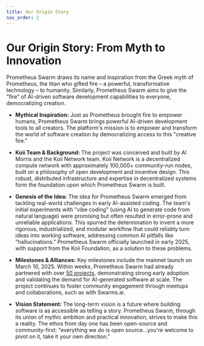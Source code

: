 ```yaml
---
title: Our Origin Story
nav_order: 2
---
```


# Our Origin Story: From Myth to Innovation

Prometheus Swarm draws its name and inspiration from the Greek myth of Prometheus, the titan who gifted fire – a powerful, transformative technology – to humanity. Similarly, Prometheus Swarm aims to give the "fire" of AI-driven software development capabilities to everyone, democratizing creation.

*   **Mythical Inspiration:** Just as Prometheus brought fire to empower humans, Prometheus Swarm brings powerful AI-driven development tools to all creators. The platform's mission is to empower and transform the world of software creation by democratizing access to this "creative fire."

*   **Koii Team & Background:** The project was conceived and built by Al Morris and the Koii Network team. Koii Network is a decentralized compute network with approximately 100,000+ community-run nodes, built on a philosophy of open development and incentive design. This robust, distributed infrastructure and expertise in decentralized systems form the foundation upon which Prometheus Swarm is built.

*   **Genesis of the Idea:** The idea for Prometheus Swarm emerged from tackling real-world challenges in early AI-assisted coding. The team's initial experiments with "vibe coding" (using AI to generate code from natural language) were promising but often resulted in error-prone and unreliable applications. This spurred the determination to invent a more rigorous, industrialized, and modular workflow that could reliably turn ideas into working software, addressing common AI pitfalls like "hallucinations." Prometheus Swarm officially launched in early 2025, with support from the Koii Foundation, as a solution to these problems.

*   **Milestones & Alliances:** Key milestones include the mainnet launch on March 10, 2025. Within weeks, Prometheus Swarm had already partnered with over [50 projects](https://x.com/PrometheusSwarm), demonstrating strong early adoption and validating the demand for AI-generated software at scale. The project continues to foster community engagement through meetups and collaborations, such as with Swarms.ai.

*   **Vision Statement:** The long-term vision is a future where building software is as accessible as telling a story. Prometheus Swarm, through its union of mythic ambition and practical innovation, strives to make this a reality. The ethos from day one has been open-source and community-first: "everything we do is open source…you're welcome to pivot on it, take it your own direction." 